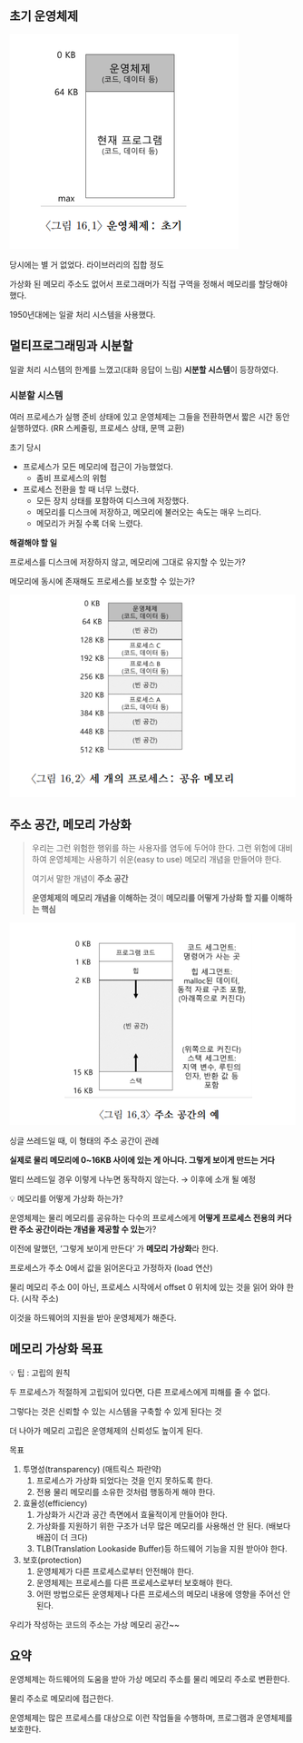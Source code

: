## 초기 운영체제

![Untitled](image\Early_OS.png)

당시에는 별 거 없었다. 라이브러리의 집합 정도

가상화 된 메모리 주소도 없어서 프로그래머가 직접 구역을 정해서 메모리를 할당해야 했다.

1950년대에는 일괄 처리 시스템을 사용했다. 

## 멀티프로그래밍과 시분할

일괄 처리 시스템의 한계를 느꼈고(대화 응답이 느림) **시분할 시스템**이 등장하였다.

### 시분할 시스템

여러 프로세스가 실행 준비 상태에 있고 운영체제는 그들을 전환하면서 짧은 시간 동안 실행하였다. (RR 스케줄링, 프로세스 상태, 문맥 교환)

초기 당시

- 프로세스가 모든 메모리에 접근이 가능했었다.
    - 좀비 프로세스의 위험
- 프로세스 전환을 할 때 너무 느렸다.
    - 모든 장치 상태를 포함하여 디스크에 저장했다.
    - 메모리를 디스크에 저장하고, 메모리에 불러오는 속도는 매우 느리다.
    - 메모리가 커질 수록 더욱 느렸다.

**해결해야 할 일**

프로세스를 디스크에 저장하지 않고, 메모리에 그대로 유지할 수 있는가?

메모리에 동시에 존재해도 프로세스를 보호할 수 있는가?

![Untitled](image\Sharing_memory.png)

## 주소 공간, 메모리 가상화

> 우리는 그런 위험한 행위를 하는 사용자를 염두에 두어야 한다. 그런 위험에 대비하여 운영체제는 사용하기 쉬운(easy to use) 메모리 개념을 만들어야 한다.
> 
> 
> 여기서 말한 개념이 **주소 공간**
> 
> **운영체제의 메모리 개념을 이해하는 것**이 **메모리를 어떻게 가상화 할 지를 이해하는 핵심**
> 

![Untitled](image\Memory_space.png)

싱글 쓰레드일 때, 이 형태의 주소 공간이 관례

**실제로 물리 메모리에 0~16KB 사이에 있는 게 아니다. 그렇게 보이게 만드는 거다**

멀티 쓰레드일 경우 이렇게 나누면 동작하지 않는다. → 이후에 소개 될 예정

<aside>
💡 메모리를 어떻게 가상화 하는가?

운영체제는 물리 메모리를 공유하는 다수의 프로세스에게 **어떻게 프로세스 전용의 커다란 주소 공간이라는 개념을 제공할 수 있는**가?

</aside>

이전에 말했던, ‘그렇게 보이게 만든다’ 가 **메모리 가상화**라 한다. 

프로세스가 주소 0에서 값을 읽어온다고 가정하자 (load 연산) 

물리 메모리 주소 0이 아닌, 프로세스 시작에서 offset 0 위치에 있는 것을 읽어 와야 한다. (시작 주소)

이것을 하드웨어의 지원을 받아 운영체제가 해준다. 

## 메모리 가상화 목표

<aside>
💡 팁 : 고립의 원칙

두 프로세스가 적절하게 고립되어 있다면, 다른 프로세스에게 피해를 줄 수 없다.

그렇다는 것은 신뢰할 수 있는 시스템을 구축할 수 있게 된다는 것

더 나아가 메모리 고립은 운영체제의 신뢰성도 높이게 된다.

</aside>

목표

1. 투명성(transparency) (매트릭스 파란약)
    1. 프로세스가 가상화 되었다는 것을 인지 못하도록 한다.
    2. 전용 물리 메모리를 소유한 것처럼 행동하게 해야 한다.
2. 효율성(efficiency)
    1. 가상화가 시간과 공간 측면에서 효율적이게 만들어야 한다.
    2. 가상화를 지원하기 위한 구조가 너무 많은 메모리를 사용해선 안 된다. (배보다 배꼽이 더 크다)
    3. TLB(Translation Lookaside Buffer)등 하드웨어 기능을 지원 받아야 한다.
3. 보호(protection)
    1. 운영체제가 다른 프로세스로부터 안전해야 한다.
    2. 운영체제는 프로세스를 다른 프로세스로부터 보호해야 한다.
    3. 어떤 방법으로든 운영체제나 다른 프로세스의 메모리 내용에 영향을 주어선 안 된다.

우리가 작성하는 코드의 주소는 가상 메모리 공간~~

## 요약

운영체제는 하드웨어의 도움을 받아 가상 메모리 주소를 물리 메모리 주소로 변환한다.

물리 주소로 메모리에 접근한다.

운영체제는 많은 프로세스를 대상으로 이런 작업들을 수행하며, 프로그램과 운영체제를 보호한다.